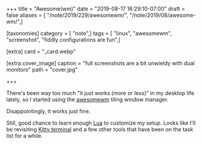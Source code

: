 +++
title = "Awesome(wm)"
date = "2019-08-17 16:29:10-07:00"
draft = false
aliases = [ "/note/2019/229/awesomewm/", "/note/2019/08/awesome-wm/",]

[taxonomies]
category = [ "note",]
tags = [ "linux", "awesomewm", "screenshot", "fiddly configurations are fun",]

[extra]
card = "_card.webp"

[extra.cover_image]
caption = "full screenshots are a bit unwieldy with dual monitors"
path = "cover.jpg"

+++

There's been way too much "it just works (more or less)" in my desktop life lately, so I started using the
[awesomewm][] tiling window manager.

Disappointingly, it works just fine.

Still, good chance to learn enough [Lua][] to customize my setup. Looks like I'll be revisiting [Kitty
terminal][] and a few other tools that have been on the task list for a while.

[awesomewm]: https://awesomewm.org
[Lua]: https://www.lua.org/
[Kitty terminal]: /post/2019/05/kitty-terminal/